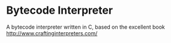 # Bytecode Interpreter

A bytecode interpreter written in C, based on the excellent book http://www.craftinginterpreters.com/
